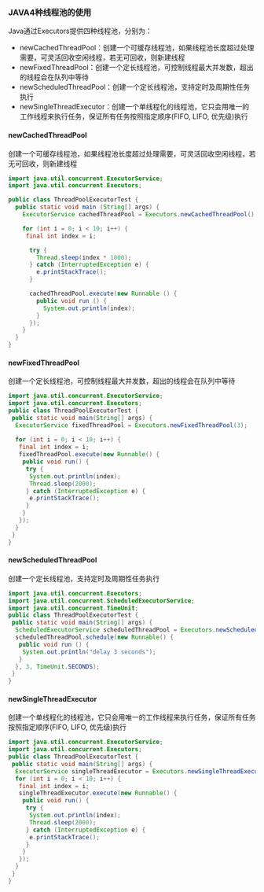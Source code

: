 ### JAVA4种线程池的使用
Java通过Executors提供四种线程池，分别为：
- newCachedThreadPool：创建一个可缓存线程池，如果线程池长度超过处理需要，可灵活回收空闲线程，若无可回收，则新建线程
- newFixedThreadPool：创建一个定长线程池，可控制线程最大并发数，超出的线程会在队列中等待
- newScheduledThreadPool：创建一个定长线程池，支持定时及周期性任务执行
- newSingleThreadExecutor：创建一个单线程化的线程池，它只会用唯一的工作线程来执行任务，保证所有任务按照指定顺序(FIFO, LIFO, 优先级)执行

#### newCachedThreadPool
创建一个可缓存线程池，如果线程池长度超过处理需要，可灵活回收空闲线程，若无可回收，则新建线程
```java
import java.util.concurrent.ExecutorService;
import java.util.concurrent.Executors;

public class ThreadPoolExecutorTest {
  public static void main (String[] args) {
    ExecutorService cachedThreadPool = Executors.newCachedThreadPool();

    for (int i = 0; i < 10; i++) {
     final int index = i;

      try {
        Thread.sleep(index * 1000);
      } catch (InterruptedException e) {
        e.printStackTrace();
      }

      cachedThreadPool.execute(new Runnable () {
        public void run () {
          System.out.println(index);
        }
      });
    }
  }
}
```

#### newFixedThreadPool
创建一个定长线程池，可控制线程最大并发数，超出的线程会在队列中等待
```java
import java.util.concurrent.ExecutorService;  
import java.util.concurrent.Executors;  
public class ThreadPoolExecutorTest {  
 public static void main(String[] args) {
  ExecutorService fixedThreadPool = Executors.newFixedThreadPool(3);
  
  for (int i = 0; i < 10; i++) {  
   final int index = i;  
   fixedThreadPool.execute(new Runnable() {  
    public void run() {  
     try {  
      System.out.println(index);  
      Thread.sleep(2000);  
     } catch (InterruptedException e) {  
      e.printStackTrace();  
     }  
    }  
   });  
  }  
 }  
}
```

#### newScheduledThreadPool
创建一个定长线程池，支持定时及周期性任务执行
```java
import java.util.concurrent.Executors;  
import java.util.concurrent.ScheduledExecutorService;  
import java.util.concurrent.TimeUnit;  
public class ThreadPoolExecutorTest {  
 public static void main(String[] args) {  
  ScheduledExecutorService scheduledThreadPool = Executors.newScheduledThreadPool(5);  
  scheduledThreadPool.schedule(new Runnable() {  
   public void run () {  
    System.out.println("delay 3 seconds");  
   }
  }, 3, TimeUnit.SECONDS);  
 }
}
```

#### newSingleThreadExecutor
创建一个单线程化的线程池，它只会用唯一的工作线程来执行任务，保证所有任务按照指定顺序(FIFO, LIFO, 优先级)执行
```java
import java.util.concurrent.ExecutorService;  
import java.util.concurrent.Executors;  
public class ThreadPoolExecutorTest {  
 public static void main(String[] args) {  
  ExecutorService singleThreadExecutor = Executors.newSingleThreadExecutor();  
  for (int i = 0; i < 10; i++) {  
   final int index = i;  
   singleThreadExecutor.execute(new Runnable() {  
    public void run() {  
     try {  
      System.out.println(index);  
      Thread.sleep(2000);  
     } catch (InterruptedException e) {  
      e.printStackTrace();  
     }  
    }  
   });  
  }  
 }  
} 
```
